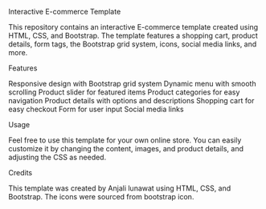 Interactive E-commerce Template

This repository contains an interactive E-commerce template created using HTML, CSS, and Bootstrap. The template features a shopping cart, product details, form tags, the Bootstrap grid system, icons, social media links, and more.

Features

Responsive design with Bootstrap grid system
Dynamic menu with smooth scrolling
Product slider for featured items
Product categories for easy navigation
Product details with options and descriptions
Shopping cart for easy checkout
Form for user input
Social media links

Usage

Feel free to use this template for your own online store. You can easily customize it by changing the content, images, and product details, and adjusting the CSS as needed.

Credits

This template was created by Anjali lunawat  using HTML, CSS, and Bootstrap. The icons were sourced from bootstrap icon.



